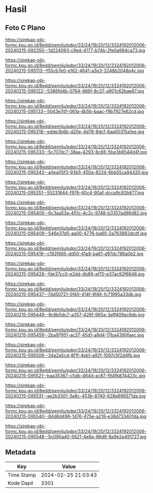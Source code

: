 # Hasil

## Foto C Plano

https://sirekap-obj-formc.kpu.go.id/8edd/pemilu/pdpr/33/24/19/20/12/3324192012006-20240215-092350--1d224093-c9ed-4177-b74b-2fe0a994ca73.jpg

https://sirekap-obj-formc.kpu.go.id/8edd/pemilu/pdpr/33/24/19/20/12/3324192012006-20240215-095113--f55cb7e0-e162-4641-a3e3-3248b2048e4c.jpg

https://sirekap-obj-formc.kpu.go.id/8edd/pemilu/pdpr/33/24/19/20/12/3324192012006-20240215-095122--5386fd4b-0764-466f-8c37-a901c62bae87.jpg

https://sirekap-obj-formc.kpu.go.id/8edd/pemilu/pdpr/33/24/19/20/12/3324192012006-20240215-095133--5043e7d1-061a-4b5b-baac-f9b7927e62cd.jpg

https://sirekap-obj-formc.kpu.go.id/8edd/pemilu/pdpr/33/24/19/20/12/3324192012006-20240215-095318--edde3b6b-d20e-4d78-8dcf-6aa00315a1ee.jpg

https://sirekap-obj-formc.kpu.go.id/8edd/pemilu/pdpr/33/24/19/20/12/3324192012006-20240215-095333--5c707dc7-38aa-4293-8c66-5be3b8544d4f.jpg

https://sirekap-obj-formc.kpu.go.id/8edd/pemilu/pdpr/33/24/19/20/12/3324192012006-20240215-095343--a0ea05f3-93b5-450a-8224-6bb55ca94420.jpg

https://sirekap-obj-formc.kpu.go.id/8edd/pemilu/pdpr/33/24/19/20/12/3324192012006-20240215-095351--55231644-f976-40c4-90a1-dcca9c92b877.jpg

https://sirekap-obj-formc.kpu.go.id/8edd/pemilu/pdpr/33/24/19/20/12/3324192012006-20240215-095400--6c3aa53a-451c-4c2c-9748-b3357ad98d82.jpg

https://sirekap-obj-formc.kpu.go.id/8edd/pemilu/pdpr/33/24/19/20/12/3324192012006-20240215-095409--546e37d5-aa00-4776-ba60-2a763862dcdf.jpg

https://sirekap-obj-formc.kpu.go.id/8edd/pemilu/pdpr/33/24/19/20/12/3324192012006-20240215-095419--c192f665-dd50-41a9-ba61-d97dc786a0b2.jpg

https://sirekap-obj-formc.kpu.go.id/8edd/pemilu/pdpr/33/24/19/20/12/3324192012006-20240215-095428--fde37cc0-e2dd-4b89-af70-e37ac92f6848.jpg

https://sirekap-obj-formc.kpu.go.id/8edd/pemilu/pdpr/33/24/19/20/12/3324192012006-20240215-095437--7dd50721-0f40-414f-9f46-fc71995a33db.jpg

https://sirekap-obj-formc.kpu.go.id/8edd/pemilu/pdpr/33/24/19/20/12/3324192012006-20240215-095449--9c6b5dc7-a357-426f-965a-3aff409ac6eb.jpg

https://sirekap-obj-formc.kpu.go.id/8edd/pemilu/pdpr/33/24/19/20/12/3324192012006-20240215-095459--2ba97951-ac37-45d1-a9d4-17ba4390faec.jpg

https://sirekap-obj-formc.kpu.go.id/8edd/pemilu/pdpr/33/24/19/20/12/3324192012006-20240215-095509--34a2a5cd-8f1f-4eb1-a92f-1097c5f2d4fb.jpg

https://sirekap-obj-formc.kpu.go.id/8edd/pemilu/pdpr/33/24/19/20/12/3324192012006-20240215-095521--baa35367-c5db-464d-ac87-f94fb874423c.jpg

https://sirekap-obj-formc.kpu.go.id/8edd/pemilu/pdpr/33/24/19/20/12/3324192012006-20240215-095531--ae2b3301-3a8c-453b-8740-628e696571da.jpg

https://sirekap-obj-formc.kpu.go.id/8edd/pemilu/pdpr/33/24/19/20/12/3324192012006-20240215-095540--84d6d496-1d76-475e-a218-e38d733401da.jpg

https://sirekap-obj-formc.kpu.go.id/8edd/pemilu/pdpr/33/24/19/20/12/3324192012006-20240215-095548--5c090a40-5621-4e8a-96d9-8a9e2a491727.jpg


## Metadata

| Key        | Value               |
| ---------- | ------------------- |
| Time Stamp | 2024-02-25 21:03:43 |
| Kode Dapil | 3301                |



